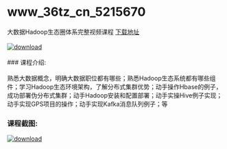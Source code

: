 # www_36tz_cn_5215670
大数据Hadoop生态圈体系完整视频课程
[下载地址](http://www.36tz.cn/article/5215670 "下载地址")
<br/></br>[![download](http://36tz.cn/muke_img/2020_10_2-40-300x178.png "下载地址")](http://www.36tz.cn/article/5215670 "下载地址")
<br/></br>### 课程介绍:<br/></br>熟悉大数据概念，明确大数据职位都有哪些；熟悉Hadoop生态系统都有哪些组件；学习Hadoop生态环境架构，了解分布式集群优势；动手操作Hbase的例子，成功部署伪分布式集群；动手Hadoop安装和配置部署；动手实操Hive例子实现；动手实现GPS项目的操作；动手实现Kafka消息队列例子；等

### 课程截图:
[![download](http://36tz.cn/muke_img/2020_10_1-43.png "下载地址")](http://www.36tz.cn/article/5215670 "下载地址")
